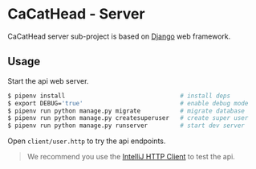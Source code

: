# CaCatHead - Server

CaCatHead server sub-project is based on [Django](https://www.djangoproject.com/) web framework.

## Usage

Start the api web server.

```bash
$ pipenv install                                # install deps
$ export DEBUG='true'                           # enable debug mode
$ pipenv run python manage.py migrate           # migrate database
$ pipenv run python manage.py createsuperuser   # create super user
$ pipenv run python manage.py runserver         # start dev server
```

Open `client/user.http` to try the api endpoints.

> We recommend you use the [IntelliJ HTTP Client](https://www.jetbrains.com/help/idea/http-client-in-product-code-editor.html) to test the api.
